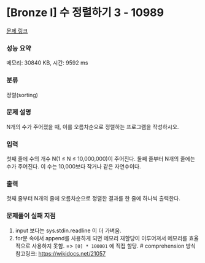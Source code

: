 # [Bronze I] 수 정렬하기 3 - 10989 

[문제 링크](https://www.acmicpc.net/problem/10989) 

### 성능 요약

메모리: 30840 KB, 시간: 9592 ms

### 분류

정렬(sorting)

### 문제 설명

<p>N개의 수가 주어졌을 때, 이를 오름차순으로 정렬하는 프로그램을 작성하시오.</p>

### 입력 

 <p>첫째 줄에 수의 개수 N(1 ≤ N ≤ 10,000,000)이 주어진다. 둘째 줄부터 N개의 줄에는 수가 주어진다. 이 수는 10,000보다 작거나 같은 자연수이다.</p>

### 출력 

 <p>첫째 줄부터 N개의 줄에 오름차순으로 정렬한 결과를 한 줄에 하나씩 출력한다.</p>

### 문제풀이 실패 지점

 1. input 보다는 sys.stdin.readline 이 더 가벼움.
 2. for문 속에서 append를 사용하게 되면 메모리 재할당이 이루어져서 메모리를 효율적으로 사용하지 못함.
    => `[0] * 100001` 에 직접 할당.  # comprehension 방식
    참고링크: https://wikidocs.net/21057 
